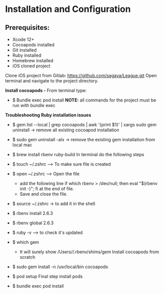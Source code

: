 # Installation and Configuration #

## Prerequisites: ##
* Xcode 12+ 
* Cocoapods installed 
* Git installed 
* Ruby installed 
* Homebrew installed
* iOS cloned project

Clone iOS project from Gitlab:  https://github.com/sagaya/League.git
Open terminal and navigate to the project directory.

**Install cocoapods -** 
From terminal type: 
* $ Bundle exec pod install 
**NOTE:** all commands for the project must be run with bundle exec

**Troubleshooting Ruby installation issues**

* $ gem list --local | grep cocoapods | awk '{print $1}' | xargs sudo gem uninstall -> remove all existing cocoapod installation
* $ sudo gem uninstall -aIx -> remove the existing gem installation from local mac

* $ brew install rbenv ruby-build
In terminal do the following steps
* $ touch ~/.zshrc --> To make sure file is created
* $ open ~/.zshrc --> Open the file
  * add the following line if which rbenv > /dev/null; then eval "$(rbenv init -)"; fi at the end of file.
  * Save and close the file.
* $ source ~/.zshrc -> to add it in the shell
* $ rbenv install 2.6.3
* $ rbenv global 2.6.3
* $ ruby -v --> to check it's updated
* $ which gem
  * It will surely show /Users/<youruser>/.rbenv/shims/gem
Install cocoapods from scratch
* $ sudo gem install -n /usr/local/bin cocoapods
* $ pod setup
Final step install pods
* $ bundle exec pod install

